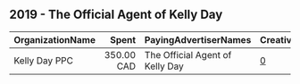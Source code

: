 ## 2019 - The Official Agent of Kelly Day 
|OrganizationName|Spent|PayingAdvertiserNames|CreativeUrls|Impressions|Genders|AgeBrackets|CountryCodes|BillingAddresses|CandidateBallotInformation|
|:---|---:|:---|:---|---:|:---|:---|:---|:---|:---|
|Kelly Day PPC|350.00 CAD|The Official Agent of Kelly Day|[0](https://www.snap.com/political-ads/asset/9e643727d574fbb7629264a9f6292395ec17f9f5e684daa6562950a91eb1969d?mediaType=mp4)|145,957||18+|canada|CA|Kelly Day|
